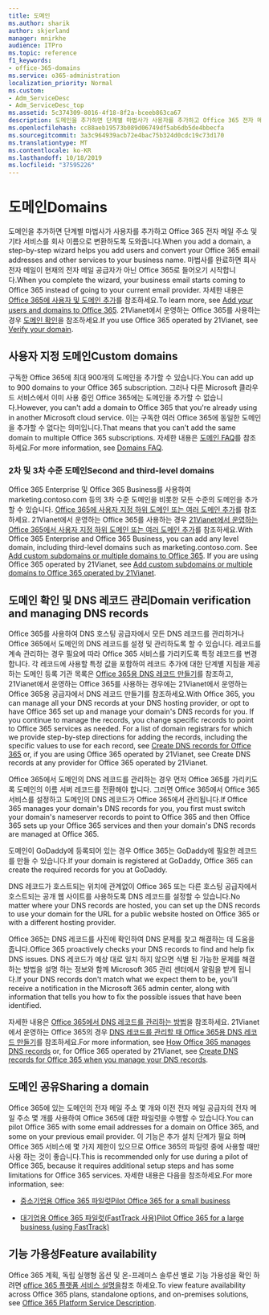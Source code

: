 ```yaml
---
title: 도메인
ms.author: sharik
author: skjerland
manager: mnirkhe
audience: ITPro
ms.topic: reference
f1_keywords:
- office-365-domains
ms.service: o365-administration
localization_priority: Normal
ms.custom:
- Adm_ServiceDesc
- Adm_ServiceDesc_top
ms.assetid: 5c374309-8016-4f18-8f2a-bceeb863ca67
description: 도메인을 추가하면 단계별 마법사가 사용자를 추가하고 Office 365 전자 메일 주소 및 기타 서비스를 회사 이름으로 변환하도록 도와줍니다. 마법사를 완료하면 회사 전자 메일이 현재의 전자 메일 공급자가 아닌 Office 365로 들어오기 시작합니다. 자세한 내용은 Office 365에 사용자 및 도메인 추가를 참조하세요. 21Vianet에서 운영 하는 Office 365을 사용 하는 경우 도메인 확인을 참조 하세요.
ms.openlocfilehash: cc88aeb19573b089d06749df5ab6db5de4bbecfa
ms.sourcegitcommit: 3a3c964939acb72e4bac75b324d0cdc19c73d170
ms.translationtype: MT
ms.contentlocale: ko-KR
ms.lasthandoff: 10/18/2019
ms.locfileid: "37595226"
---
```

# <a name="domains"></a><span data-ttu-id="cd0ac-106">도메인</span><span class="sxs-lookup"><span data-stu-id="cd0ac-106">Domains</span></span>

<span data-ttu-id="cd0ac-107">도메인을 추가하면 단계별 마법사가 사용자를 추가하고 Office 365 전자 메일 주소 및 기타 서비스를 회사 이름으로 변환하도록 도와줍니다.</span><span class="sxs-lookup"><span data-stu-id="cd0ac-107">When you add a domain, a step-by-step wizard helps you add users and convert your Office 365 email addresses and other services to your business name.</span></span> <span data-ttu-id="cd0ac-108">마법사를 완료하면 회사 전자 메일이 현재의 전자 메일 공급자가 아닌 Office 365로 들어오기 시작합니다.</span><span class="sxs-lookup"><span data-stu-id="cd0ac-108">When you complete the wizard, your business email starts coming to Office 365 instead of going to your current email provider.</span></span> <span data-ttu-id="cd0ac-109">자세한 내용은 [Office 365에 사용자 및 도메인 추가](https://support.office.com/article/6383f56d-3d09-4dcb-9b41-b5f5a5efd611)를 참조하세요.</span><span class="sxs-lookup"><span data-stu-id="cd0ac-109">To learn more, see [Add your users and domains to Office 365](https://support.office.com/article/6383f56d-3d09-4dcb-9b41-b5f5a5efd611).</span></span> <span data-ttu-id="cd0ac-110">21Vianet에서 운영하는 Office 365를 사용하는 경우 [도메인 확인](https://docs.microsoft.com/office365/admin/setup/add-domain)을 참조하세요.</span><span class="sxs-lookup"><span data-stu-id="cd0ac-110">If you use Office 365 operated by 21Vianet, see [Verify your domain](https://docs.microsoft.com/office365/admin/setup/add-domain).</span></span>
  
## <a name="custom-domains"></a><span data-ttu-id="cd0ac-111">사용자 지정 도메인</span><span class="sxs-lookup"><span data-stu-id="cd0ac-111">Custom domains</span></span>

<span data-ttu-id="cd0ac-112">구독한 Office 365에 최대 900개의 도메인을 추가할 수 있습니다.</span><span class="sxs-lookup"><span data-stu-id="cd0ac-112">You can add up to 900 domains to your Office 365 subscription.</span></span> <span data-ttu-id="cd0ac-113">그러나 다른 Microsoft 클라우드 서비스에서 이미 사용 중인 Office 365에는 도메인을 추가할 수 없습니다.</span><span class="sxs-lookup"><span data-stu-id="cd0ac-113">However, you can't add a domain to Office 365 that you're already using in another Microsoft cloud service.</span></span> <span data-ttu-id="cd0ac-114">이는 구독한 여러 Office 365에 동일한 도메인을 추가할 수 없다는 의미입니다.</span><span class="sxs-lookup"><span data-stu-id="cd0ac-114">That means that you can't add the same domain to multiple Office 365 subscriptions.</span></span> <span data-ttu-id="cd0ac-115">자세한 내용은 [도메인 FAQ](https://support.office.com/article/Domains-FAQ-1272bad0-4bd4-4796-8005-67d6fb3afc5a)를 참조 하세요.</span><span class="sxs-lookup"><span data-stu-id="cd0ac-115">For more information, see [Domains FAQ](https://support.office.com/article/Domains-FAQ-1272bad0-4bd4-4796-8005-67d6fb3afc5a).</span></span>
  
### <a name="second-and-third-level-domains"></a><span data-ttu-id="cd0ac-116">2차 및 3차 수준 도메인</span><span class="sxs-lookup"><span data-stu-id="cd0ac-116">Second and third-level domains</span></span>

<span data-ttu-id="cd0ac-p104">Office 365 Enterprise 및 Office 365 Business를 사용하여 marketing.contoso.com 등의 3차 수준 도메인을 비롯한 모든 수준의 도메인을 추가할 수 있습니다. [Office 365에 사용자 지정 하위 도메인 또는 여러 도메인 추가](https://docs.microsoft.com/office365/admin/setup/domains-faq)를 참조하세요. 21Vianet에서 운영하는 Office 365를 사용하는 경우 [21Vianet에서 운영하는 Office 365에서 사용자 지정 하위 도메인 또는 여러 도메인 추가](https://docs.microsoft.com/office365/admin/setup/domains-faq)를 참조하세요.</span><span class="sxs-lookup"><span data-stu-id="cd0ac-p104">With Office 365 Enterprise and Office 365 Business, you can add any level domain, including third-level domains such as marketing.contoso.com. See [Add custom subdomains or multiple domains to Office 365](https://docs.microsoft.com/office365/admin/setup/domains-faq). If you are using Office 365 operated by 21Vianet, see [Add custom subdomains or multiple domains to Office 365 operated by 21Vianet](https://docs.microsoft.com/office365/admin/setup/domains-faq).</span></span>
  
## <a name="domain-verification-and-managing-dns-records"></a><span data-ttu-id="cd0ac-120">도메인 확인 및 DNS 레코드 관리</span><span class="sxs-lookup"><span data-stu-id="cd0ac-120">Domain verification and managing DNS records</span></span>

<span data-ttu-id="cd0ac-p105">Office 365를 사용하여 DNS 호스팅 공급자에서 모든 DNS 레코드를 관리하거나 Office 365에서 도메인의 DNS 레코드를 설정 및 관리하도록 할 수 있습니다. 레코드를 계속 관리하는 경우 필요에 따라 Office 365 서비스를 가리키도록 특정 레코드를 변경합니다. 각 레코드에 사용할 특정 값을 포함하여 레코드 추가에 대한 단계별 지침을 제공하는 도메인 등록 기관 목록은 [Office 365용 DNS 레코드 만들기](https://docs.microsoft.com/office365/admin/get-help-with-domains/create-dns-records-at-any-dns-hosting-provider)를 참조하고, 21Vianet에서 운영하는 Office 365를 사용하는 경우에는 21Vianet에서 운영하는 Office 365용 공급자에서 DNS 레코드 만들기를 참조하세요.</span><span class="sxs-lookup"><span data-stu-id="cd0ac-p105">With Office 365, you can manage all your DNS records at your DNS hosting provider, or opt to have Office 365 set up and manage your domain's DNS records for you. If you continue to manage the records, you change specific records to point to Office 365 services as needed. For a list of domain registrars for which we provide step-by-step directions for adding the records, including the specific values to use for each record, see [Create DNS records for Office 365](https://docs.microsoft.com/office365/admin/get-help-with-domains/create-dns-records-at-any-dns-hosting-provider) or, if you are using Office 365 operated by 21Vianet, see Create DNS records at any provider for Office 365 operated by 21Vianet.</span></span> 
  
<span data-ttu-id="cd0ac-124">Office 365에서 도메인의 DNS 레코드를 관리하는 경우 먼저 Office 365를 가리키도록 도메인의 이름 서버 레코드를 전환해야 합니다. 그러면 Office 365에서 Office 365 서비스를 설정하고 도메인의 DNS 레코드가 Office 365에서 관리됩니다.</span><span class="sxs-lookup"><span data-stu-id="cd0ac-124">If Office 365 manages your domain's DNS records for you, you first must switch your domain's nameserver records to point to Office 365 and then Office 365 sets up your Office 365 services and then your domain's DNS records are managed at Office 365.</span></span>
  
<span data-ttu-id="cd0ac-125">도메인이 GoDaddy에 등록되어 있는 경우 Office 365는 GoDaddy에 필요한 레코드를 만들 수 있습니다.</span><span class="sxs-lookup"><span data-stu-id="cd0ac-125">If your domain is registered at GoDaddy, Office 365 can create the required records for you at GoDaddy.</span></span> 
  
<span data-ttu-id="cd0ac-126">DNS 레코드가 호스트되는 위치에 관계없이 Office 365 또는 다른 호스팅 공급자에서 호스트되는 공개 웹 사이트를 사용하도록 DNS 레코드를 설정할 수 있습니다.</span><span class="sxs-lookup"><span data-stu-id="cd0ac-126">No matter where your DNS records are hosted, you can set up the DNS records to use your domain for the URL for a public website hosted on Office 365 or with a different hosting provider.</span></span> 
  
<span data-ttu-id="cd0ac-127">Office 365는 DNS 레코드를 사진에 확인하여 DNS 문제를 찾고 해결하는 데 도움을 줍니다.</span><span class="sxs-lookup"><span data-stu-id="cd0ac-127">Office 365 proactively checks your DNS records to find and help fix DNS issues.</span></span> <span data-ttu-id="cd0ac-128">DNS 레코드가 예상 대로 일치 하지 않으면 식별 된 가능한 문제를 해결 하는 방법을 설명 하는 정보와 함께 Microsoft 365 관리 센터에서 알림을 받게 됩니다.</span><span class="sxs-lookup"><span data-stu-id="cd0ac-128">If your DNS records don't match what we expect them to be, you'll receive a notification in the Microsoft 365 admin center, along with information that tells you how to fix the possible issues that have been identified.</span></span>
  
<span data-ttu-id="cd0ac-129">자세한 내용은 [Office 365에서 DNS 레코드를 관리하는 방법](https://docs.microsoft.com/office365/admin/setup/domains-faq)을 참조하세요. 21Vianet에서 운영하는 Office 365의 경우 [DNS 레코드를 관리할 때 Office 365용 DNS 레코드 만들기](https://docs.microsoft.com/office365/admin/services-in-china/create-dns-records-when-you-manage-your-dns-records)를 참조하세요.</span><span class="sxs-lookup"><span data-stu-id="cd0ac-129">For more information, see [How Office 365 manages DNS records](https://docs.microsoft.com/office365/admin/setup/domains-faq) or, for Office 365 operated by 21Vianet, see [Create DNS records for Office 365 when you manage your DNS records](https://docs.microsoft.com/office365/admin/services-in-china/create-dns-records-when-you-manage-your-dns-records).</span></span>
  
## <a name="sharing-a-domain"></a><span data-ttu-id="cd0ac-130">도메인 공유</span><span class="sxs-lookup"><span data-stu-id="cd0ac-130">Sharing a domain</span></span>

<span data-ttu-id="cd0ac-131">Office 365에 있는 도메인의 전자 메일 주소 몇 개와 이전 전자 메일 공급자의 전자 메일 주소 몇 개를 사용하여 Office 365에 대한 파일럿을 수행할 수 있습니다.</span><span class="sxs-lookup"><span data-stu-id="cd0ac-131">You can pilot Office 365 with some email addresses for a domain on Office 365, and some on your previous email provider.</span></span> <span data-ttu-id="cd0ac-132">이 기능은 추가 설치 단계가 필요 하며 Office 365 서비스에 몇 가지 제한이 있으므로 Office 365의 파일럿 중에 사용할 때만 사용 하는 것이 좋습니다.</span><span class="sxs-lookup"><span data-stu-id="cd0ac-132">This is recommended only for use during a pilot of Office 365, because it requires additional setup steps and has some limitations for Office 365 services.</span></span> <span data-ttu-id="cd0ac-133">자세한 내용은 다음을 참조하세요.</span><span class="sxs-lookup"><span data-stu-id="cd0ac-133">For more information, see:</span></span>
  
- [<span data-ttu-id="cd0ac-134">중소기업용 Office 365 파일럿</span><span class="sxs-lookup"><span data-stu-id="cd0ac-134">Pilot Office 365 for a small business</span></span>](https://support.office.com/article/39cee536-6a03-40cf-b9c1-f301bb6001d7)
    
- [<span data-ttu-id="cd0ac-135">대기업용 Office 365 파일럿(FastTrack 사용)</span><span class="sxs-lookup"><span data-stu-id="cd0ac-135">Pilot Office 365 for a large business (using FastTrack)</span></span>](https://fasttrack.office.com/onboard)
    
## <a name="feature-availability"></a><span data-ttu-id="cd0ac-136">기능 가용성</span><span class="sxs-lookup"><span data-stu-id="cd0ac-136">Feature availability</span></span>

<span data-ttu-id="cd0ac-137">Office 365 계획, 독립 실행형 옵션 및 온-프레미스 솔루션 별로 기능 가용성을 확인 하려면 [office 365 플랫폼 서비스 설명을](office-365-platform-service-description.md)참조 하세요.</span><span class="sxs-lookup"><span data-stu-id="cd0ac-137">To view feature availability across Office 365 plans, standalone options, and on-premises solutions, see [Office 365 Platform Service Description](office-365-platform-service-description.md).</span></span>
  

